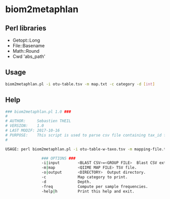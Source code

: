 # biom2metaphlan


## Perl libraries

- Getopt::Long
- File::Basename
- Math::Round
- Cwd 'abs_path'

## Usage

```bash
biom2metaphlan.pl -i otu-table.tsv -m map.txt -c category -d [int]
```

## Help

```bash
### biom2metaphlan.pl 1.0 ###
#
# AUTHOR:     Sebastien THEIL
# VERSION:    1.0
# LAST MODIF: 2017-10-16
# PURPOSE:    This script is used to parse csv file containing tax_id field and creates Krona charts.
#

USAGE: perl biom2metaphlan.pl -i otu-table-w-taxo.tsv -m mapping-file.tsv

				### OPTIONS ###
				-i|input        <BLAST CSV>=<GROUP FILE>  Blast CSV extended file and CSV group file corresponding to blast (optional)
				-m|map          <QIIME MAP FILE> TSV file.
				-o|output       <DIRECTORY>  Output directory.
				-c              Map category to print.
				-d              Depth.
				-freq           Compute per sample frequencies.
				-help|h         Print this help and exit.
```
